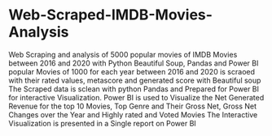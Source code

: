 # Web-Scraped-IMDB-Movies-Analysis
Web Scraping and analysis  of 5000 popular movies of IMDB Movies between 2016 and 2020 with Python Beautiful Soup, Pandas and Power BI
popular Movies of 1000 for each year between 2016 and 2020 is scraoed with their rated values, metascore and generated score with Beautiful soup
The Scraped data is sclean with python Pandas and Prepared for Power BI for interactive Visualization.
Power BI is used to Visualize the Net Generated Revenue for the top 10 Movies, Top Genre and Their Gross Net, Gross Net Changes over the Year and Highly rated and Voted Movies
The Interactive Visualization is presented in a Single report on Power BI
